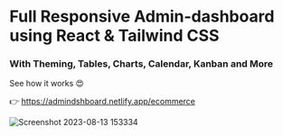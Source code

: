 # Full Responsive Admin-dashboard using React & Tailwind CSS

### With Theming, Tables, Charts, Calendar, Kanban and More

See how it works 😍

👉 https://admindshboard.netlify.app/ecommerce

![Screenshot 2023-08-13 153334](https://github.com/Sachintha-Samarathunga/Admin-dashboard/assets/98406068/701d8e45-1e09-4e15-a089-4c1156a1b6d1)
